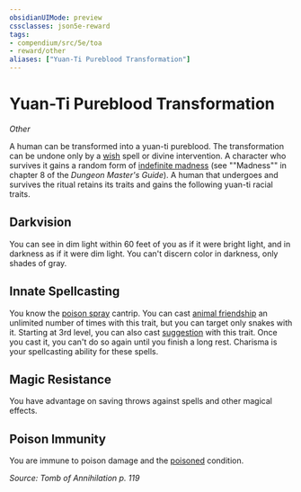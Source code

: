 ```yaml
---
obsidianUIMode: preview
cssclasses: json5e-reward
tags:
- compendium/src/5e/toa
- reward/other
aliases: ["Yuan-Ti Pureblood Transformation"]
---
```

# Yuan-Ti Pureblood Transformation
*Other*  

A human can be transformed into a yuan-ti pureblood. The transformation can be undone only by a [wish](Mechanics/spells/wish.md) spell or divine intervention. A character who survives it gains a random form of [indefinite madness](Mechanics/tables/indefinite-madness.md) (see ""Madness"" in chapter 8 of the *Dungeon Master's Guide*). A human that undergoes and survives the ritual retains its traits and gains the following yuan-ti racial traits.

## Darkvision

You can see in dim light within 60 feet of you as if it were bright light, and in darkness as if it were dim light. You can't discern color in darkness, only shades of gray.

## Innate Spellcasting

You know the [poison spray](Mechanics/spells/poison-spray.md) cantrip. You can cast [animal friendship](Mechanics/spells/animal-friendship.md) an unlimited number of times with this trait, but you can target only snakes with it. Starting at 3rd level, you can also cast [suggestion](Mechanics/spells/suggestion.md) with this trait. Once you cast it, you can't do so again until you finish a long rest. Charisma is your spellcasting ability for these spells.

## Magic Resistance

You have advantage on saving throws against spells and other magical effects.

## Poison Immunity

You are immune to poison damage and the [poisoned](Mechanics/Rules/conditions.md#Poisoned) condition.

*Source: Tomb of Annihilation p. 119*